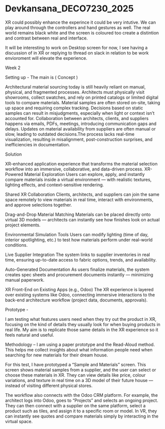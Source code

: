 # Devkansana_DECO7230_2025


XR could possibly enhance the experince it could be very intutive.
We can play around through the controllers and hand gestures  as well.
The real world remains black white and the screen is coloured too create a distintion and contrast  between real and interface.

It will be interesting  to work on Desktop screen for now, I see having a discussion of in XR or replying to thread on slack in relation to be work envioroment will elevate the experience.



 Week 2 

Setting up -  The main is ( Concept ) 

Architectural material sourcing today is still heavily reliant on manual, physical, and fragmented processes. Architects must physically visit showrooms, collect swatches, and rely on printed catalogs or limited digital tools to compare materials. Material samples are often stored on-site, taking up space and requiring complex tracking. Decisions based on static samples can result in misjudgments, especially when light or context isn’t accounted for. Collaboration between architects, clients, and suppliers happens via emails, PDFs, meetings, introducing communication gaps and delays. Updates on material availability from suppliers are often manual or slow, leading to outdated decisions.The process lacks real-time visualization, resulting in misalignment, post-construction surprises, and inefficiencies in documentation.

Solution 

XR-enhanced application experience that transforms the material selection workflow into an immersive, collaborative, and data-driven process. XR-Powered Material Exploration
Users can explore, apply, and instantly compare materials inside a virtual environment — with realistic textures, lighting effects, and context-sensitive rendering.

Shared XR Collaboration
Clients, architects, and suppliers can join the same space remotely to view materials in real time, interact with environments, and approve selections together.

Drag-and-Drop Material Matching
Materials can be placed directly onto virtual 3D models — architects can instantly see how finishes look on actual project elements.

Environmental Simulation Tools
Users can modify lighting (time of day, interior spotlighting, etc.) to test how materials perform under real-world conditions.

Live Supplier Integration
The system links to supplier inventories in real time, ensuring up-to-date access to fabric options, trends, and availability.

Auto-Generated Documentation
As users finalize materials, the system creates spec sheets and procurement documents instantly — minimizing manual paperwork.

XR Front-End on Existing Apps (e.g., Odoo)
The XR experience is layered over existing systems like Odoo, connecting immersive interactions to the back-end architecture workflow (project data, documents, approvals).


Prototype - 

I am testing what features users need when they try out the product in XR, focusing on the kind of details they usually look for when buying products in real life. My aim is to replicate those same details in the XR experience so it feels natural and useful.

Methodology – I am using a paper prototype and the Read-Aloud method. This helps me collect insights about what information people need when searching for new materials for their dream house.

For this test, I have prototyped a “Sample and Materials” screen. This screen shows material samples from a supplier, and the user can select or choose these materials in XR. They can view details like price, colour variations, and texture in real time on a 3D model of their future house — instead of visiting different physical stores.

The workflow also connects with the Odoo CRM platform. For example, the architect logs into Odoo, goes to “Projects” and selects an ongoing project. They can then connect with a supplier on the same platform, select a product such as tiles, and assign it to a specific room or model. In VR, they can instantly see quotes and compare materials simply by interacting in the virtual space.





